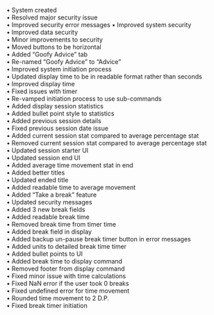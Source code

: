 •	System created <br>
•	Resolved major security issue  <br>
•	Improved security error messages
•	Improved system security  <br>
•	Improved data security  <br>
•	Minor improvements to security <br>
•	Moved buttons to be horizontal <br>
•	Added “Goofy Advice” tab <br>
•	Re-named “Goofy Advice” to “Advice” <br>
•	Improved system initiation process  <br>
•	Updated display time to be in readable format rather than seconds <br>
•	Improved display time <br>
•	Fixed issues with timer <br>
•	Re-vamped initiation process to use sub-commands <br>
•	Added display session statistics <br>
•	Added bullet point style to statistics  <br>
•	Added previous session details <br>
•	Fixed previous session date issue <br>
•	Added current session stat compared to average percentage stat <br>
•	Removed current session stat compared to average percentage stat <br>
•	Updated session starter UI <br>
•	Updated session end UI <br>
•	Added average time movement stat in end <br>
•	Added better titles <br>
•	Updated ended title <br>
•	Added readable time to average movement <br>
•	Added “Take a break” feature <br>
•	Updated security messages <br>
•	Added 3 new break fields <br>
•	Added readable break time <br>
•	Removed break time from timer time  <br>
•	Added break field in display  <br>
•	Added backup un-pause break timer button in error messages <br>
•	Added units to detailed break time timer <br>
•	Added bullet points to UI <br>
•	Added break time to display command <br>
•	Removed footer from display command <br>
•	Fixed minor issue with time calculations  <br>
•	Fixed NaN error if the user took 0 breaks <br>
•	Fixed undefined error for time movement <br>
•	Rounded time movement to 2 D.P. <br>
•	Fixed break timer initiation  <br>
